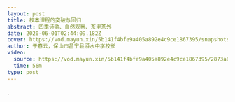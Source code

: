 ```yaml
---
layout: post
title: 校本课程的突破与回归
abstract: 四季诗歌、自然观察、茶里茶外
date: 2020-06-01T02:44:09.182Z
cover: https://vod.mayun.xin/5b141f4bfe9a405a892e4c9ce1867395/snapshots/9b5489efe6cc497c840f646a88ab0a36-00005.jpg
author: 于春云，保山市昌宁县漭水中学校长
video:
  source: https://vod.mayun.xin/5b141f4bfe9a405a892e4c9ce1867395/2873a62f0ff34e70956b9ec7f0d6b38e-86437efd020973891101da7cbf0373f8-sd.mp4
  time: 56m
type: post
---
```

.
